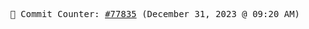 <p align="center">
    <samp>
        📮 Commit Counter: <a href="https://github.com/Javascript-void0/Javascript-void0/commits/main">#77835</a> (December 31, 2023 @ 09:20 AM)
    </samp>
</p>